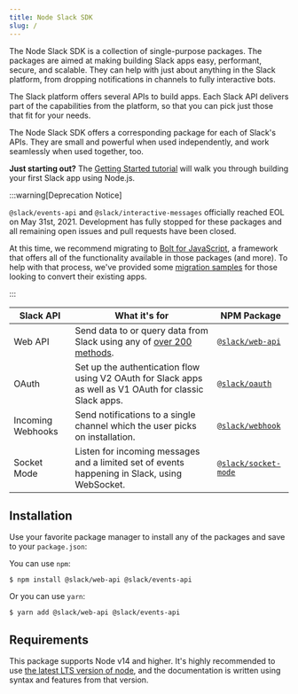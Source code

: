 ```yaml
---
title: Node Slack SDK
slug: /
---
```


The Node Slack SDK is a collection of single-purpose packages. The packages are aimed at making building Slack apps easy, performant, secure, and scalable. They can help with just about anything in the Slack platform, from dropping notifications in channels to fully interactive bots.

The Slack platform offers several APIs to build apps. Each Slack API delivers part of the capabilities from the
platform, so that you can pick just those that fit for your needs. 

The Node Slack SDK offers a corresponding package for each of Slack's APIs. They are small and powerful when used independently, and work seamlessly when used together, too.

**Just starting out?** The [Getting Started tutorial](/getting-started) will walk you through building your first Slack app using Node.js.

:::warning[Deprecation Notice]

`@slack/events-api` and `@slack/interactive-messages` officially reached EOL on May 31st, 2021. Development has fully stopped for these packages and all remaining open issues and pull requests have been closed.

At this time, we recommend migrating to [Bolt for JavaScript](https://github.com/slackapi/bolt-js), a framework that offers all of the functionality available in those packages (and more). To help with that process, we've provided some [migration samples](/tutorials/migrating-to-v6) for those looking to convert their existing apps.

:::

| Slack API    | What it's for | NPM Package      |
|--------------|--------------|-------------------|
| Web API      | Send data to or query data from Slack using any of [over 200 methods](https://api.slack.com/methods). | [`@slack/web-api`](https://slack.dev/node-slack-sdk/web-api) |
| OAuth        | Set up the authentication flow using V2 OAuth for Slack apps as well as V1 OAuth for classic Slack apps. | [`@slack/oauth`](https://slack.dev/node-slack-sdk/oauth) |
| Incoming Webhooks | Send notifications to a single channel which the user picks on installation. | [`@slack/webhook`](https://slack.dev/node-slack-sdk/webhook) |
| Socket Mode  | Listen for incoming messages and a limited set of events happening in Slack, using WebSocket. | [`@slack/socket-mode`](https://slack.dev/node-slack-sdk/socket-mode) |

## Installation

Use your favorite package manager to install any of the packages and save to your `package.json`:

You can use `npm`:

```shell
$ npm install @slack/web-api @slack/events-api
```

Or you can use `yarn`:

```shell
$ yarn add @slack/web-api @slack/events-api
```

## Requirements

This package supports Node v14 and higher. It's highly recommended to use [the latest LTS version of
node](https://github.com/nodejs/Release#release-schedule), and the documentation is written using syntax and features from that version.